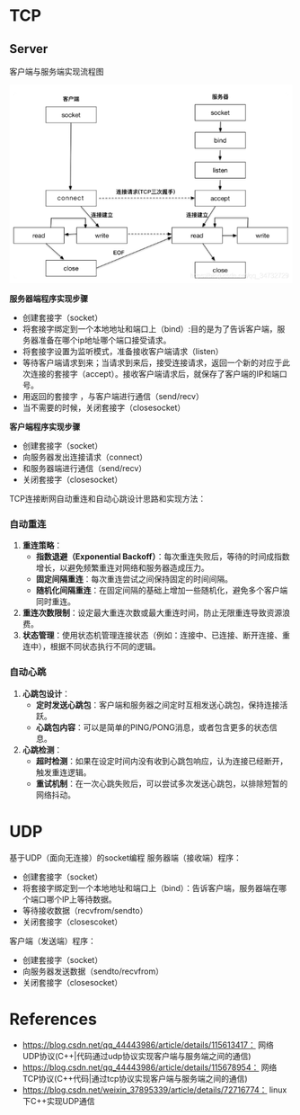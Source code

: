 # TCP

## Server

客户端与服务端实现流程图

![](figure/tcp实现流程.png)



**服务器端程序实现步骤**

-  创建套接字（socket）
- 将套接字绑定到一个本地地址和端口上（bind）:目的是为了告诉客户端，服务器准备在哪个ip地址哪个端口接受请求。
- 将套接字设置为监听模式，准备接收客户端请求（listen）
- 等待客户端请求到来；当请求到来后，接受连接请求，返回一个新的对应于此次连接的套接字（accept）。接收客户端请求后，就保存了客户端的IP和端口号。
- 用返回的套接字 ，与客户端进行通信（send/recv）
- 当不需要的时候，关闭套接字（closesocket）

**客户端程序实现步骤**

- 创建套接字（socket）
- 向服务器发出连接请求（connect）
- 和服务器端进行通信（send/recv）
- 关闭套接字（closesocket）





TCP连接断网自动重连和自动心跳设计思路和实现方法：

### 自动重连

1. **重连策略**：
   - **指数退避（Exponential Backoff）**：每次重连失败后，等待的时间成指数增长，以避免频繁重连对网络和服务器造成压力。
   - **固定间隔重连**：每次重连尝试之间保持固定的时间间隔。
   - **随机化间隔重连**：在固定间隔的基础上增加一些随机化，避免多个客户端同时重连。
2. **重连次数限制**：设定最大重连次数或最大重连时间，防止无限重连导致资源浪费。
3. **状态管理**：使用状态机管理连接状态（例如：连接中、已连接、断开连接、重连中），根据不同状态执行不同的逻辑。

### 自动心跳

1. **心跳包设计**：
   - **定时发送心跳包**：客户端和服务器之间定时互相发送心跳包，保持连接活跃。
   - **心跳包内容**：可以是简单的PING/PONG消息，或者包含更多的状态信息。
2. **心跳检测**：
   - **超时检测**：如果在设定时间内没有收到心跳包响应，认为连接已经断开，触发重连逻辑。
   - **重试机制**：在一次心跳失败后，可以尝试多次发送心跳包，以排除短暂的网络抖动。



# UDP

基于UDP（面向无连接）的socket编程
服务器端（接收端）程序：

- 创建套接字（socket）
- 将套接字绑定到一个本地地址和端口上（bind）：告诉客户端，服务器端在哪个端口哪个IP上等待数据。
- 等待接收数据（recvfrom/sendto）
- 关闭套接字（closescoket）


客户端（发送端）程序：

- 创建套接字（socket）
- 向服务器发送数据（sendto/recvfrom）
- 关闭套接字（closesocket）




# References
- https://blog.csdn.net/qq_44443986/article/details/115613417： 网络 UDP协议(C++|代码通过udp协议实现客户端与服务端之间的通信)
- https://blog.csdn.net/qq_44443986/article/details/115678954： 网络 TCP协议(C++代码|通过tcp协议实现客户端与服务端之间的通信)
- https://blog.csdn.net/weixin_37895339/article/details/72716774： linux下C++实现UDP通信
